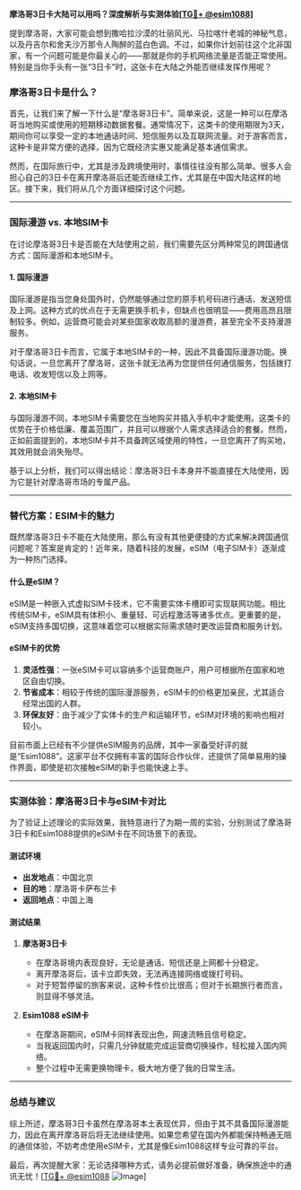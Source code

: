 **摩洛哥3日卡大陆可以用吗？深度解析与实测体验[[TG💪+ @esim1088](https://t.me/s/esim1088)]**

提到摩洛哥，大家可能会想到撒哈拉沙漠的壮丽风光、马拉喀什老城的神秘气息，以及丹吉尔和舍夫沙万那令人陶醉的蓝白色调。不过，如果你计划前往这个北非国家，有一个问题可能是你最关心的——那就是你的手机网络流量是否能正常使用。特别是当你手头有一张“3日卡”时，这张卡在大陆之外能否继续发挥作用呢？

### 摩洛哥3日卡是什么？

首先，让我们来了解一下什么是“摩洛哥3日卡”。简单来说，这是一种可以在摩洛哥当地购买或使用的短期移动数据套餐。通常情况下，这类卡的使用期限为3天，期间你可以享受一定的本地通话时间、短信服务以及互联网流量。对于游客而言，这种卡是非常方便的选择，因为它既经济实惠又能满足基本通信需求。

然而，在国际旅行中，尤其是涉及跨境使用时，事情往往没有那么简单。很多人会担心自己的3日卡在离开摩洛哥后还能否继续工作，尤其是在中国大陆这样的地区。接下来，我们将从几个方面详细探讨这个问题。

---

### 国际漫游 vs. 本地SIM卡

在讨论摩洛哥3日卡是否能在大陆使用之前，我们需要先区分两种常见的跨国通信方式：国际漫游和本地SIM卡。

#### 1. **国际漫游**
国际漫游是指当您身处国外时，仍然能够通过您的原手机号码进行通话、发送短信及上网。这种方式的优点在于无需更换手机卡，但缺点也很明显——费用高昂且限制较多。例如，运营商可能会对某些国家收取高额的漫游费，甚至完全不支持漫游服务。

对于摩洛哥3日卡而言，它属于本地SIM卡的一种，因此不具备国际漫游功能。换句话说，一旦您离开了摩洛哥，这张卡就无法再为您提供任何通信服务，包括拨打电话、收发短信以及上网等。

#### 2. **本地SIM卡**
与国际漫游不同，本地SIM卡需要您在当地购买并插入手机中才能使用。这类卡的优势在于价格低廉、覆盖范围广，并且可以根据个人需求选择适合的套餐。然而，正如前面提到的，本地SIM卡并不具备跨区域使用的特性，一旦您离开了购买地，其效用就会消失殆尽。

基于以上分析，我们可以得出结论：摩洛哥3日卡本身并不能直接在大陆使用，因为它是针对摩洛哥市场的专属产品。

---

### 替代方案：ESIM卡的魅力

既然摩洛哥3日卡不能在大陆使用，那么有没有其他更便捷的方式来解决跨国通信问题呢？答案是肯定的！近年来，随着科技的发展，eSIM（电子SIM卡）逐渐成为一种热门选择。

#### 什么是eSIM？
eSIM是一种嵌入式虚拟SIM卡技术，它不需要实体卡槽即可实现联网功能。相比传统SIM卡，eSIM具有体积小、重量轻、可远程激活等诸多优点。更重要的是，eSIM支持多国切换，这意味着您可以根据实际需求随时更改运营商和服务计划。

#### eSIM卡的优势
1. **灵活性强**：一张eSIM卡可以容纳多个运营商账户，用户可根据所在国家和地区自由切换。
2. **节省成本**：相较于传统的国际漫游服务，eSIM卡的价格更加亲民，尤其适合经常出国的人群。
3. **环保友好**：由于减少了实体卡的生产和运输环节，eSIM对环境的影响也相对较小。

目前市面上已经有不少提供eSIM服务的品牌，其中一家备受好评的就是“Esim1088”。这家平台不仅拥有丰富的国际合作伙伴，还提供了简单易用的操作界面，即使是初次接触eSIM的新手也能快速上手。

---

### 实测体验：摩洛哥3日卡与eSIM卡对比

为了验证上述理论的实际效果，我特意进行了为期一周的实验，分别测试了摩洛哥3日卡和Esim1088提供的eSIM卡在不同场景下的表现。

#### 测试环境
- **出发地点**：中国北京
- **目的地**：摩洛哥卡萨布兰卡
- **返回地点**：中国上海

#### 测试结果
1. **摩洛哥3日卡**
   - 在摩洛哥境内表现良好，无论是通话、短信还是上网都十分稳定。
   - 离开摩洛哥后，该卡立即失效，无法再连接网络或拨打号码。
   - 对于短暂停留的旅客来说，这种卡性价比很高；但对于长期旅行者而言，则显得不够灵活。

2. **Esim1088 eSIM卡**
   - 在摩洛哥期间，eSIM卡同样表现出色，网速流畅且信号稳定。
   - 当我返回国内时，只需几分钟就能完成运营商切换操作，轻松接入国内网络。
   - 整个过程中无需更换物理卡，极大地方便了我的日常生活。

---

### 总结与建议

综上所述，摩洛哥3日卡虽然在摩洛哥本土表现优异，但由于其不具备国际漫游能力，因此在离开摩洛哥后将无法继续使用。如果您希望在国内外都能保持畅通无阻的通信体验，不妨考虑使用eSIM卡，尤其是像Esim1088这样专业可靠的平台。

最后，再次提醒大家：无论选择哪种方式，请务必提前做好准备，确保旅途中的通讯无忧！[[TG💪+ @esim1088](https://t.me/s/esim1088) ![Image](https://i.postimg.cc/4NQfJmqS/Snipaste-2025-05-13-00-14-12.png)]